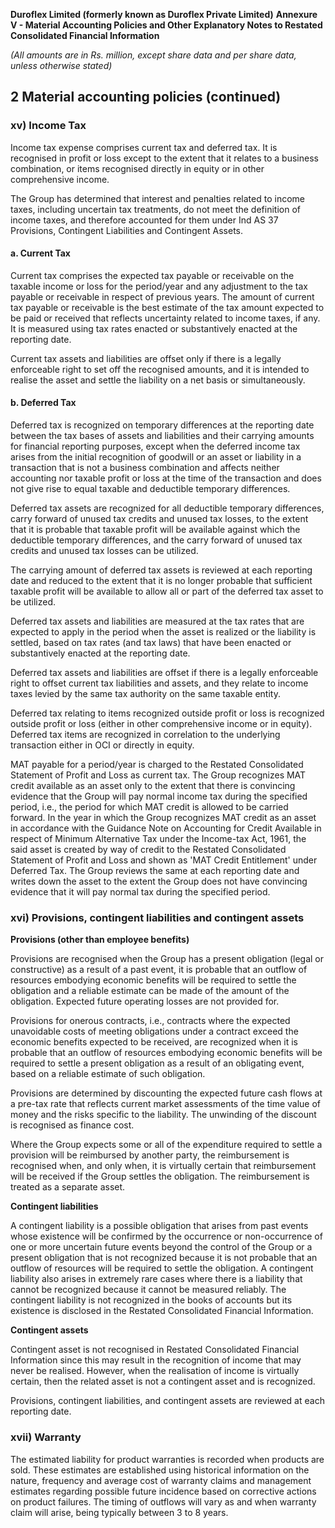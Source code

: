 **Duroflex Limited (formerly known as Duroflex Private Limited)**
**Annexure V - Material Accounting Policies and Other Explanatory Notes to Restated Consolidated Financial Information**

*(All amounts are in Rs. million, except share data and per share data, unless otherwise stated)*

## 2 Material accounting policies (continued)

### xv) Income Tax

Income tax expense comprises current tax and deferred tax. It is recognised in profit or loss except to the extent that it relates to a business combination, or items recognised directly in equity or in other comprehensive income.

The Group has determined that interest and penalties related to income taxes, including uncertain tax treatments, do not meet the definition of income taxes, and therefore accounted for them under Ind AS 37 Provisions, Contingent Liabilities and Contingent Assets.

#### a. Current Tax

Current tax comprises the expected tax payable or receivable on the taxable income or loss for the period/year and any adjustment to the tax payable or receivable in respect of previous years. The amount of current tax payable or receivable is the best estimate of the tax amount expected to be paid or received that reflects uncertainty related to income taxes, if any. It is measured using tax rates enacted or substantively enacted at the reporting date.

Current tax assets and liabilities are offset only if there is a legally enforceable right to set off the recognised amounts, and it is intended to realise the asset and settle the liability on a net basis or simultaneously.

#### b. Deferred Tax

Deferred tax is recognized on temporary differences at the reporting date between the tax bases of assets and liabilities and their carrying amounts for financial reporting purposes, except when the deferred income tax arises from the initial recognition of goodwill or an asset or liability in a transaction that is not a business combination and affects neither accounting nor taxable profit or loss at the time of the transaction and does not give rise to equal taxable and deductible temporary differences.

Deferred tax assets are recognized for all deductible temporary differences, carry forward of unused tax credits and unused tax losses, to the extent that it is probable that taxable profit will be available against which the deductible temporary differences, and the carry forward of unused tax credits and unused tax losses can be utilized.

The carrying amount of deferred tax assets is reviewed at each reporting date and reduced to the extent that it is no longer probable that sufficient taxable profit will be available to allow all or part of the deferred tax asset to be utilized.

Deferred tax assets and liabilities are measured at the tax rates that are expected to apply in the period when the asset is realized or the liability is settled, based on tax rates (and tax laws) that have been enacted or substantively enacted at the reporting date.

Deferred tax assets and liabilities are offset if there is a legally enforceable right to offset current tax liabilities and assets, and they relate to income taxes levied by the same tax authority on the same taxable entity.

Deferred tax relating to items recognized outside profit or loss is recognized outside profit or loss (either in other comprehensive income or in equity). Deferred tax items are recognized in correlation to the underlying transaction either in OCI or directly in equity.

MAT payable for a period/year is charged to the Restated Consolidated Statement of Profit and Loss as current tax. The Group recognizes MAT credit available as an asset only to the extent that there is convincing evidence that the Group will pay normal income tax during the specified period, i.e., the period for which MAT credit is allowed to be carried forward. In the year in which the Group recognizes MAT credit as an asset in accordance with the Guidance Note on Accounting for Credit Available in respect of Minimum Alternative Tax under the Income-tax Act, 1961, the said asset is created by way of credit to the Restated Consolidated Statement of Profit and Loss and shown as 'MAT Credit Entitlement' under Deferred Tax. The Group reviews the same at each reporting date and writes down the asset to the extent the Group does not have convincing evidence that it will pay normal tax during the specified period.

### **xvi) Provisions, contingent liabilities and contingent assets**
**Provisions (other than employee benefits)**

Provisions are recognised when the Group has a present obligation (legal or constructive) as a result of a past event, it is probable that an outflow of resources embodying economic benefits will be required to settle the obligation and a reliable estimate can be made of the amount of the obligation. Expected future operating losses are not provided for.

Provisions for onerous contracts, i.e., contracts where the expected unavoidable costs of meeting obligations under a contract exceed the economic benefits expected to be received, are recognized when it is probable that an outflow of resources embodying economic benefits will be required to settle a present obligation as a result of an obligating event, based on a reliable estimate of such obligation.

Provisions are determined by discounting the expected future cash flows at a pre-tax rate that reflects current market assessments of the time value of money and the risks specific to the liability. The unwinding of the discount is recognised as finance cost.

Where the Group expects some or all of the expenditure required to settle a provision will be reimbursed by another party, the reimbursement is recognised when, and only when, it is virtually certain that reimbursement will be received if the Group settles the obligation. The reimbursement is treated as a separate asset.

**Contingent liabilities**

A contingent liability is a possible obligation that arises from past events whose existence will be confirmed by the occurrence or non-occurrence of one or more uncertain future events beyond the control of the Group or a present obligation that is not recognized because it is not probable that an outflow of resources will be required to settle the obligation. A contingent liability also arises in extremely rare cases where there is a liability that cannot be recognized because it cannot be measured reliably. The contingent liability is not recognized in the books of accounts but its existence is disclosed in the Restated Consolidated Financial Information.

**Contingent assets**

Contingent asset is not recognised in Restated Consolidated Financial Information since this may result in the recognition of income that may never be realised. However, when the realisation of income is virtually certain, then the related asset is not a contingent asset and is recognized.

Provisions, contingent liabilities, and contingent assets are reviewed at each reporting date.

### xvii) Warranty

The estimated liability for product warranties is recorded when products are sold. These estimates are established using historical information on the nature, frequency and average cost of warranty claims and management estimates regarding possible future incidence based on corrective actions on product failures. The timing of outflows will vary as and when warranty claim will arise, being typically between 3 to 8 years.